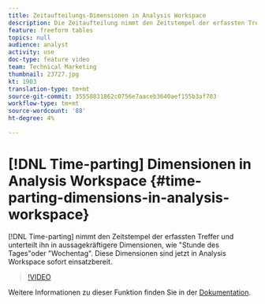 ```yaml
---
title: Zeitaufteilungs-Dimensionen in Analysis Workspace
description: Die Zeitaufteilung nimmt den Zeitstempel der erfassten Treffer und unterteilt ihn in aussagekräftigere Dimensionen wie "Stunde des Tages"oder "Wochentag". Diese Dimensionen sind jetzt in Analysis Workspace sofort einsatzbereit.
feature: freeform tables
topics: null
audience: analyst
activity: use
doc-type: feature video
team: Technical Marketing
thumbnail: 23727.jpg
kt: 1903
translation-type: tm+mt
source-git-commit: 35558831862c0756e7aaceb3640aef155b3af703
workflow-type: tm+mt
source-wordcount: '88'
ht-degree: 4%

---
```



# [!DNL Time-parting] Dimensionen in Analysis Workspace {#time-parting-dimensions-in-analysis-workspace}

[!DNL Time-parting] nimmt den Zeitstempel der erfassten Treffer und unterteilt ihn in aussagekräftigere Dimensionen, wie &quot;Stunde des Tages&quot;oder &quot;Wochentag&quot;. Diese Dimensionen sind jetzt in Analysis Workspace sofort einsatzbereit.

>[!VIDEO](https://video.tv.adobe.com/v/23727/?quality=12)

Weitere Informationen zu dieser Funktion finden Sie in der [Dokumentation](https://marketing.adobe.com/resources/help/en_US/analytics/analysis-workspace/time-parting-dimensions.html).
